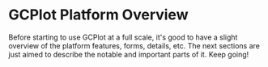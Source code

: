 # GCPlot Platform Overview

Before starting to use GCPlot at a full scale, it's good to have a slight overview of the platform features, forms, details, etc. The next sections are just aimed to describe the notable and important parts of it. Keep going!

